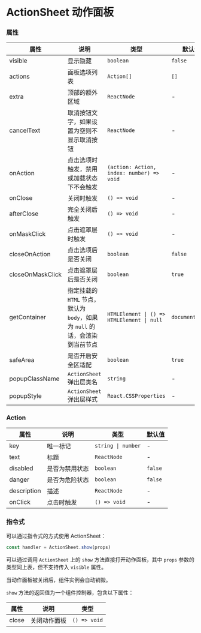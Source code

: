 # ActionSheet 动作面板

<code src="./demos/demo1.tsx"></code>

### 属性

| 属性             | 说明                                                                        | 类型                                       | 默认值          |
| ---------------- | --------------------------------------------------------------------------- | ------------------------------------------ | --------------- |
| visible          | 显示隐藏                                                                    | `boolean`                                  | `false`         |
| actions          | 面板选项列表                                                                | `Action[]`                                 | `[]`            |
| extra            | 顶部的额外区域                                                              | `ReactNode`                                | -               |
| cancelText       | 取消按钮文字，如果设置为空则不显示取消按钮                                  | `ReactNode`                                | -               |
| onAction         | 点击选项时触发，禁用或加载状态下不会触发                                    | `(action: Action, index: number) => void`  | -               |
| onClose          | 关闭时触发                                                                  | `() => void`                               | -               |
| afterClose       | 完全关闭后触发                                                              | `() => void`                               | -               |
| onMaskClick      | 点击遮罩层时触发                                                            | `() => void`                               | -               |
| closeOnAction    | 点击选项后是否关闭                                                          | `boolean`                                  | `false`         |
| closeOnMaskClick | 点击遮罩层后是否关闭                                                        | `boolean`                                  | `true`          |
| getContainer     | 指定挂载的 `HTML` 节点，默认为 `body`，如果为 `null` 的话，会渲染到当前节点 | `HTMLElement \| () => HTMLElement \| null` | `document.body` |
| safeArea         | 是否开启安全区适配                                                          | `boolean`                                  | `true`          |
| popupClassName   | `ActionSheet` 弹出层类名                                                    | `string`                                   | -               |
| popupStyle       | `ActionSheet` 弹出层样式                                                    | `React.CSSProperties`                      | -               |

### Action

| 属性        | 说明           | 类型               | 默认值  |
| ----------- | -------------- | ------------------ | ------- |
| key         | 唯一标记       | `string \| number` | -       |
| text        | 标题           | `ReactNode`        | -       |
| disabled    | 是否为禁用状态 | `boolean`          | `false` |
| danger      | 是否为危险状态 | `boolean`          | `false` |
| description | 描述           | `ReactNode`        | -       |
| onClick     | 点击时触发     | `() => void`       | -       |

### 指令式

可以通过指令式的方式使用 ActionSheet：

```ts | pure
const handler = ActionSheet.show(props)
```

可以通过调用 `ActionSheet` 上的 `show` 方法直接打开动作面板，其中 `props` 参数的类型同上表，但不支持传入 `visible` 属性。

当动作面板被关闭后，组件实例会自动销毁。

`show` 方法的返回值为一个组件控制器，包含以下属性：

| 属性  | 说明         | 类型         |
| ----- | ------------ | ------------ |
| close | 关闭动作面板 | `() => void` |
